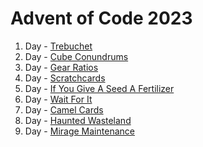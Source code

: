 # Advent of Code 2023

1. Day - [Trebuchet](./Day1_Trebuchet)
1. Day - [Cube Conundrums](./Day2_CubeConundrum)
1. Day - [Gear Ratios](./Day3_GearRatios)
1. Day - [Scratchcards](./Day4_Scratchcards)
1. Day - [If You Give A Seed A Fertilizer](./Day5_SeedFertilizer)
1. Day - [Wait For It](./Day6_WaotForIt)
1. Day - [Camel Cards](./Day7_CamelCards)
1. Day - [Haunted Wasteland](./Day8_HauntedWasteland)
1. Day - [Mirage Maintenance](./Day9_MirageMaintenance)
